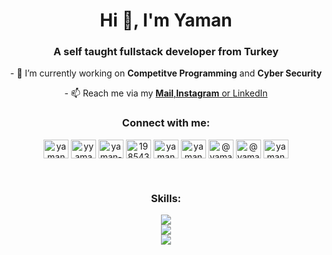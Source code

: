 <h1 align="center">Hi 👋, I'm Yaman</h1>
<h3 align="center">A self taught fullstack developer from Turkey</h3>

<p align="center">
- 🌱 I’m currently working on <strong>Competitve Programming</strong> and <strong>Cyber Security</strong>

</p>
<p align="center">
- 📫 Reach me via my <a href="mailto://yaman@devrim.biz.tr"><strong>Mail</strong>,<a href="https://instagram.com/yamandvrm"><strong>Instagram</strong> or <a href="https://linkedin.com/in/yaman-devrim" target="blank">LinkedIn</a></p>
<!--
<p align="center"> 
  <img src="https://spotify-github-profile.vercel.app/api/view?uid=ojvi3kakv3ve8fihzjndkizul&cover_image=true&theme=novatorem&show_offline=false&background_color=121212&interchange=true">
</p>
-->
<h3 align="center">Connect with me:</h3>
<p align="center">
<a href="https://dev.to/yamandevrim" target="blank"><img align="center" src="https://raw.githubusercontent.com/rahuldkjain/github-profile-readme-generator/master/src/images/icons/Social/devto.svg" alt="yamandevrim" height="30" width="40" /></a>
<a href="https://twitter.com/yyamandevrim" target="blank"><img align="center" src="https://raw.githubusercontent.com/rahuldkjain/github-profile-readme-generator/master/src/images/icons/Social/twitter.svg" alt="yyamandevrim" height="30" width="40" /></a>
<a href="https://linkedin.com/in/yaman-devrim" target="blank"><img align="center" src="https://raw.githubusercontent.com/rahuldkjain/github-profile-readme-generator/master/src/images/icons/Social/linked-in-alt.svg" alt="yaman-devrim" height="30" width="40" /></a>
<a href="https://stackoverflow.com/users/19854322" target="blank"><img align="center" src="https://raw.githubusercontent.com/rahuldkjain/github-profile-readme-generator/master/src/images/icons/Social/stack-overflow.svg" alt="19854322" height="30" width="40" /></a>
<a href="https://instagram.com/yamandvrm" target="blank"><img align="center" src="https://raw.githubusercontent.com/rahuldkjain/github-profile-readme-generator/master/src/images/icons/Social/instagram.svg" alt="yamandvrm" height="30" width="40" /></a>
<a href="https://www.behance.net/yamandevrim" target="blank"><img align="center" src="https://raw.githubusercontent.com/rahuldkjain/github-profile-readme-generator/master/src/images/icons/Social/behance.svg" alt="yamandevrim" height="30" width="40" /></a>
<a href="https://hashnode.com/@yamandevrim" target="blank"><img align="center" src="https://raw.githubusercontent.com/rahuldkjain/github-profile-readme-generator/master/src/images/icons/Social/hashnode.svg" alt="@yamandevrim" height="30" width="40" /></a>
<a href="https://medium.com/@yamandevrim" target="blank"><img align="center" src="https://raw.githubusercontent.com/rahuldkjain/github-profile-readme-generator/master/src/images/icons/Social/medium.svg" alt="@yamandevrim" height="30" width="40" /></a>
<a href="https://codeforces.com/profile/yamandevrim" target="blank"><img align="center" src="https://raw.githubusercontent.com/rahuldkjain/github-profile-readme-generator/master/src/images/icons/Social/codeforces.svg" alt="yamandevrim" height="30" width="40" /></a>

</p>
<br>
<h3 align="center">Skills:</h3> 
<p align="center">
  <a href="https://skillicons.dev">
    <img src="https://skillicons.dev/icons?i=js,ts,nodejs,figma,react,nextjs,bootstrap,html,css,php,codepen,vercel,heroku" />
  </a><br>
  <a href="https://skillicons.dev">
    <img src="https://skillicons.dev/icons?i=py,c,cpp,arduino,bash,cmake,vim,github,linux" />
  </a><br>
  <a href="https://skillicons.dev">
    <img src="https://skillicons.dev/icons?i=ps,ai,pr,xd" />
  </a>
</p>

<!-- 

I used this (https://rahuldkjain.github.io/gh-profile-readme-generator/) badboi to create my md

-->
